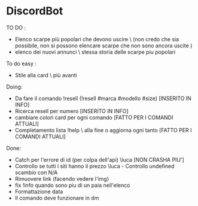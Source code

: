 # DiscordBot

TO DO :

- Elenco scarpe più popolari che devono uscire \\ (non credo che sia possibile, non si possono elencare scarpe che non sono ancora uscite )
- elenco dei nuovi annunci \\ stessa storia delle scarpe piu popolari

To do easy :

- Stile alla card \\ più avanti

Doing:

- Da fare il comando !resell (!resell #marca #modello #size) [INSERITO IN INFO]
- Ricerca resell per numero [INSERITO IN INFO]
- cambiare colori card per ogni comando [FATTO PER I COMANDI ATTUALI]
- Completamento lista !help \\ alla fine o aggiorna ogni tanto [FATTO PER I COMANDI ATTUALI]

Done:

- Catch per l'errore di id (per colpa dell'api) \\luca [NON CRASHA PIU']
- Controllo se tutti i siti hanno il prezzo \\luca - Controllo undefined scambio con N/A
- Rimuovere link (facendo vedere l'img)
- fix !info quando sono piu di un paia nell'elenco
- Formattazione data
- Il comando deve funzionare in dm
